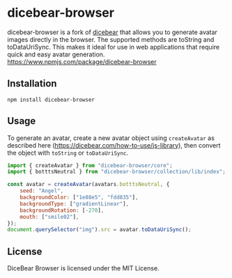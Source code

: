 # dicebear-browser

dicebear-browser is a fork of [dicebear](https://github.com/dicebear/dicebear) that allows you to generate avatar images directly in the browser. The supported methods are toString and toDataUriSync. This makes it ideal for use in web applications that require quick and easy avatar generation.
https://www.npmjs.com/package/dicebear-browser

## Installation

```code
npm install dicebear-browser
```

## Usage

To generate an avatar, create a new avatar object using ```createAvatar``` as described here (https://dicebear.com/how-to-use/js-library),
then convert the object with ```toString``` or ```toDataUriSync```.

```js
import { createAvatar } from "dicebear-browser/core";
import { botttsNeutral } from "dicebear-browser/collection/lib/index";

const avatar = createAvatar(avatars.botttsNeutral, {
    seed: "Angel",
    backgroundColor: ["1e88e5", "fdd835"],
    backgroundType: ["gradientLinear"],
    backgroundRotation: [-270],
    mouth: ["smile02"],
});
document.querySelector("img").src = avatar.toDataUriSync();
```

## License

DiceBear Browser is licensed under the MIT License.
